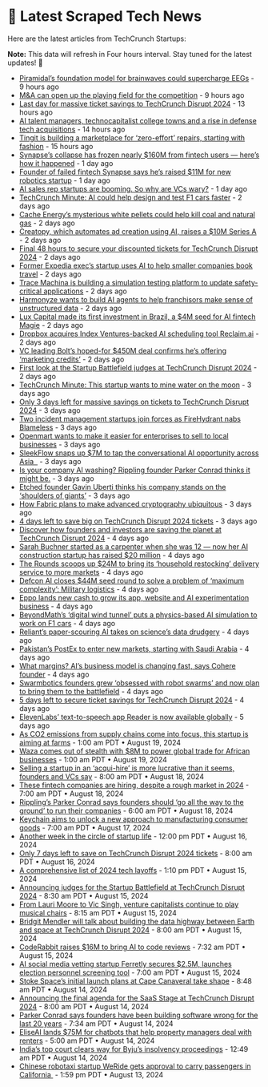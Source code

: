 
# 📰 Latest Scraped Tech News

Here are the latest articles from TechCrunch Startups:

**Note:** This data will refresh in Four hours interval. Stay tuned for the latest updates! 🔄
- [Piramidal’s foundation model for brainwaves could supercharge EEGs](https://techcrunch.com/2024/08/23/piramidals-foundation-model-for-brainwaves-could-supercharge-eegs/) - 9 hours ago
- [M&A can open up the playing field for the competition](https://techcrunch.com/2024/08/23/ma-can-open-up-the-playing-field-for-the-competition/) - 9 hours ago
- [Last day for massive ticket savings to TechCrunch Disrupt 2024](https://techcrunch.com/2024/08/23/last-day-for-massive-ticket-savings-to-techcrunch-disrupt-2024/) - 13 hours ago
- [AI talent managers, technocapitalist college towns and a rise in defense tech acquisitions](https://techcrunch.com/podcast/ai-talent-managers-technocapitalist-college-towns-and-a-rise-in-defense-tech-acquisitions/) - 14 hours ago
- [Tingit is building a marketplace for ‘zero-effort’ repairs, starting with fashion](https://techcrunch.com/2024/08/23/tingit-is-building-a-marketplace-for-zero-effort-repairs-starting-with-fashion/) - 15 hours ago
- [Synapse’s collapse has frozen nearly $160M from fintech users — here’s how it happened](https://techcrunch.com/2024/08/22/synapses-collapse-has-frozen-nearly-160m-from-fintech-users-heres-how-it-happened/) - 1 day ago
- [Founder of failed fintech Synapse says he’s raised $11M for new robotics startup](https://techcrunch.com/2024/08/22/founder-of-failed-fintech-synapse-says-hes-raised-11m-for-new-robotics-startup/) - 1 day ago
- [AI sales rep startups are booming. So why are VCs wary?](https://techcrunch.com/2024/08/22/ai-sdr-startups-are-booming-so-why-are-vcs-wary/) - 1 day ago
- [TechCrunch Minute: AI could help design and test F1 cars faster](https://techcrunch.com/video/techcrunch-minute-ai-could-help-design-and-test-f1-cars-faster/) - 2 days ago
- [Cache Energy’s mysterious white pellets could help kill coal and natural gas](https://techcrunch.com/2024/08/22/cache-energys-mysterious-white-pellets-could-help-kill-coal-and-natural-gas/) - 2 days ago
- [Creatopy, which automates ad creation using AI, raises a $10M Series A](https://techcrunch.com/2024/08/22/creatopy-which-automates-ad-creation-using-ai-raises-a-10m-series-a/) - 2 days ago
- [Final 48 hours to secure your discounted tickets for TechCrunch Disrupt 2024](https://techcrunch.com/2024/08/22/final-48-hours-to-secure-your-discounted-tickets-for-techcrunch-disrupt-2024/) - 2 days ago
- [Former Expedia exec’s startup uses AI to help smaller companies book travel](https://techcrunch.com/2024/08/22/ex-expedia-execs-startup-using-ai-to-solve-business-travel-gets-backing-from-madrona/) - 2 days ago
- [Trace Machina is building a simulation testing platform to update safety-critical applications](https://techcrunch.com/2024/08/22/trace-machina-is-building-a-simulation-testing-platform-to-update-safety-critical-applications/) - 2 days ago
- [Harmonyze wants to build AI agents to help franchisors make sense of unstructured data](https://techcrunch.com/2024/08/22/harmonyze-built-ai-agents-that-sit-between-franchisors-and-their-franchisees/) - 2 days ago
- [Lux Capital made its first investment in Brazil, a $4M seed for AI fintech Magie](https://techcrunch.com/2024/08/22/lux-capital-made-its-first-investment-in-brazil-a-4m-seed-for-ai-fintech-magie/) - 2 days ago
- [Dropbox acquires Index Ventures-backed AI scheduling tool Reclaim.ai](https://techcrunch.com/2024/08/22/dropbox-acquires-index-ventures-backed-ai-scheduling-tool-reclaim-ai/) - 2 days ago
- [VC leading Bolt’s hoped-for $450M deal confirms he’s offering ‘marketing credits’](https://techcrunch.com/2024/08/21/vc-leading-bolts-hoped-for-450m-deal-confirms-hes-offering-marketing-credits/) - 2 days ago
- [First look at the Startup Battlefield judges at TechCrunch Disrupt 2024](https://techcrunch.com/2024/08/21/first-look-at-the-startup-battlefield-judges-at-techcrunch-disrupt-2024/) - 2 days ago
- [TechCrunch Minute: This startup wants to mine water on the moon](https://techcrunch.com/video/techcrunch-minute-this-startup-wants-to-mine-water-on-the-moon/) - 3 days ago
- [Only 3 days left for massive savings on tickets to TechCrunch Disrupt 2024](https://techcrunch.com/2024/08/21/only-3-days-left-for-massive-savings-on-tickets-to-techcrunch-disrupt-2024/) - 3 days ago
- [Two incident management startups join forces as FireHydrant nabs Blameless](https://techcrunch.com/2024/08/21/two-incident-management-startups-join-forces-as-firehydrant-nabs-blameless/) - 3 days ago
- [Openmart wants to make it easier for enterprises to sell to local businesses](https://techcrunch.com/2024/08/21/openmart-wants-to-make-it-easier-for-enterprises-to-sell-to-local-businesses/) - 3 days ago
- [SleekFlow snaps up $7M to tap the conversational AI opportunity across Asia  ](https://techcrunch.com/2024/08/20/omnichannel-platform-sleekflow-gets-7m-to-propel-expansion-ai-capabilities/) - 3 days ago
- [Is your company AI washing? Rippling founder Parker Conrad thinks it might be.](https://techcrunch.com/2024/08/20/is-your-company-ai-washing-rippling-founder-parker-conrad-thinks-it-might-be/) - 3 days ago
- [Etched founder Gavin Uberti thinks his company stands on the ‘shoulders of giants’](https://techcrunch.com/podcast/etched-founder-gavin-uberti-thinks-his-company-stands-on-the-shoulders-of-giants/) - 3 days ago
- [How Fabric plans to make advanced cryptography ubiquitous](https://techcrunch.com/2024/08/20/how-fabric-plans-to-make-advanced-cryptography-ubiquitous/) - 3 days ago
- [4 days left to save big on TechCrunch Disrupt 2024 tickets](https://techcrunch.com/2024/08/20/4-days-left-to-save-big-on-techcrunch-disrupt-2024-tickets/) - 3 days ago
- [Discover how founders and investors are saving the planet at TechCrunch Disrupt 2024](https://techcrunch.com/2024/08/20/discover-how-founders-and-investors-are-saving-the-planet-at-techcrunch-disrupt-2024/) - 4 days ago
- [Sarah Buchner started as a carpenter when she was 12 — now her AI construction startup has raised $20 million](https://techcrunch.com/2024/08/20/trunk-tools-raises-30m-to-help-construction-companies-get-answers-from-documents/) - 4 days ago
- [The Rounds scoops up $24M to bring its ‘household restocking’ delivery service to more markets](https://techcrunch.com/2024/08/20/the-rounds-series-b-funding-round-24-million/) - 4 days ago
- [Defcon AI closes $44M seed round to solve a problem of ‘maximum complexity’: Military logistics](https://techcrunch.com/2024/08/20/defcon-ai-raises-44m-seed-to-help-solve-military-logistics/) - 4 days ago
- [Eppo lands new cash to grow its app, website and AI experimentation business](https://techcrunch.com/2024/08/20/eppo-lands-new-cash-to-grow-its-app-website-and-ai-experimentation-business/) - 4 days ago
- [BeyondMath’s ‘digital wind tunnel’ puts a physics-based AI simulation to work on F1 cars](https://techcrunch.com/2024/08/20/beyond-maths-digital-wind-tunnel-puts-a-physics-based-ai-simulation-to-work-on-f1-cars/) - 4 days ago
- [Reliant’s paper-scouring AI takes on science’s data drudgery](https://techcrunch.com/2024/08/20/reliant-ai/) - 4 days ago
- [Pakistan’s PostEx to enter new markets, starting with Saudi Arabia](https://techcrunch.com/2024/08/19/pakistans-postex-to-enter-new-markets-starting-with-saudi-arabia/) - 4 days ago
- [What margins? AI’s business model is changing fast, says Cohere founder](https://techcrunch.com/2024/08/19/what-margins-ais-business-model-is-changing-fast-says-cohere-founder/) - 4 days ago
- [Swarmbotics founders grew ‘obsessed with robot swarms’ and now plan to bring them to the battlefield](https://techcrunch.com/2024/08/19/swarmbiotics-founders-grew-obsessed-with-robot-swarms-and-now-plan-to-bring-them-to-the-battlefield/) - 4 days ago
- [5 days left to secure ticket savings for TechCrunch Disrupt 2024](https://techcrunch.com/2024/08/19/5-days-left-to-secure-ticket-savings-for-techcrunch-disrupt-2024/) - 4 days ago
- [ElevenLabs’ text-to-speech app Reader is now available globally](https://techcrunch.com/2024/08/19/elevenlabs-reader-app-is-now-available-globally/) - 5 days ago
- [As CO2 emissions from supply chains come into focus, this startup is aiming at farms](https://techcrunch.com/2024/08/19/as-co2-emissions-from-supply-chains-come-into-focus-this-startup-is-aiming-at-farms/) - 1:00 am PDT • August 19, 2024
- [Waza comes out of stealth with $8M to power global trade for African businesses](https://techcrunch.com/2024/08/19/waza-comes-out-of-stealth-with-8m-to-power-global-trade-for-african-businesses/) - 1:00 am PDT • August 19, 2024
- [Selling a startup in an ‘acqui-hire’ is more lucrative than it seems, founders and VCs say](https://techcrunch.com/2024/08/18/selling-a-startup-in-an-acqui-hire-is-more-lucrative-than-it-seems-founders-and-vcs-say/) - 8:00 am PDT • August 18, 2024
- [These fintech companies are hiring, despite a rough market in 2024](https://techcrunch.com/2024/08/18/these-fintech-companies-are-hiring-despite-a-rough-market-in-2024/) - 7:00 am PDT • August 18, 2024
- [Rippling’s Parker Conrad says founders should ‘go all the way to the ground’ to run their companies](https://techcrunch.com/2024/08/18/ripplings-parker-conrad-says-founders-should-go-all-the-way-to-the-ground-to-run-their-companies/) - 6:00 am PDT • August 18, 2024
- [Keychain aims to unlock a new approach to manufacturing consumer goods](https://techcrunch.com/2024/08/17/keychain-aims-to-unlock-a-new-approach-to-manufacturing-consumer-goods/) - 7:00 am PDT • August 17, 2024
- [Another week in the circle of startup life](https://techcrunch.com/2024/08/16/another-week-in-the-circle-of-startup-life/) - 12:00 pm PDT • August 16, 2024
- [Only 7 days left to save on TechCrunch Disrupt 2024 tickets](https://techcrunch.com/2024/08/16/only-7-days-left-to-save-on-disrupt-2024-tickets/) - 8:00 am PDT • August 16, 2024
- [A comprehensive list of 2024 tech layoffs](https://techcrunch.com/2024/08/15/tech-layoffs-2024-list/) - 1:10 pm PDT • August 15, 2024
- [Announcing judges for the Startup Battlefield at TechCrunch Disrupt 2024](https://techcrunch.com/2024/08/15/announcing-judges-for-the-startup-battlefield-at-techcrunch-disrupt-2024/) - 8:30 am PDT • August 15, 2024
- [From Lauri Moore to Vic Singh, venture capitalists continue to play musical chairs](https://techcrunch.com/2024/08/15/from-lauri-moore-to-vic-singh-venture-capitalists-continue-to-play-musical-chairs/) - 8:15 am PDT • August 15, 2024
- [Bridgit Mendler will talk about building the data highway between Earth and space at TechCrunch Disrupt 2024](https://techcrunch.com/2024/08/15/bridgit-mendler-joins-techcrunch-disrupt-2024/) - 8:00 am PDT • August 15, 2024
- [CodeRabbit raises $16M to bring AI to code reviews](https://techcrunch.com/2024/08/15/coderabbit-raises-16m-to-bring-ai-to-code-reviews/) - 7:32 am PDT • August 15, 2024
- [AI social media vetting startup Ferretly secures $2.5M, launches election personnel screening tool](https://techcrunch.com/2024/08/15/ai-social-media-vetting-startup-ferretly-secures-2-5m-launches-election-personnel-screening-tool/) - 7:00 am PDT • August 15, 2024
- [Stoke Space’s initial launch plans at Cape Canaveral take shape](https://techcrunch.com/2024/08/14/stoke-spaces-initial-launch-plans-at-cape-canaveral-take-shape/) - 8:48 am PDT • August 14, 2024
- [Announcing the final agenda for the SaaS Stage at TechCrunch Disrupt 2024](https://techcrunch.com/2024/08/14/announcing-the-final-agenda-for-the-saas-stage-at-techcrunch-disrupt-2024/) - 8:00 am PDT • August 14, 2024
- [Parker Conrad says founders have been building software wrong for the last 20 years](https://techcrunch.com/2024/08/14/parker-conrad-says-founders-have-been-building-software-wrong-for-the-last-20-years/) - 7:34 am PDT • August 14, 2024
- [EliseAI lands $75M for chatbots that help property managers deal with renters](https://techcrunch.com/2024/08/14/eliseais-chatbots-for-property-owners-nets-it-75m-in-funding/) - 5:00 am PDT • August 14, 2024
- [India’s top court clears way for Byju’s insolvency proceedings](https://techcrunch.com/2024/08/14/indias-top-court-clears-way-for-byjus-insolvency-proceedings/) - 12:49 am PDT • August 14, 2024
- [Chinese robotaxi startup WeRide gets approval to carry passengers in California ](https://techcrunch.com/2024/08/13/chinese-robotaxi-startup-weride-gets-approval-to-carry-passengers-in-california/) - 1:59 pm PDT • August 13, 2024